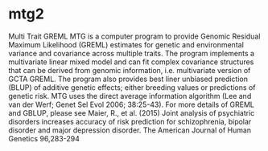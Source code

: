 # mtg2
Multi Trait GREML 
MTG is a computer program to provide Genomic Residual Maximum Likelihood (GREML) estimates for genetic and environmental variance and covariance across multiple traits. The program implements a multivariate linear mixed model and can fit complex covariance structures that can be derived from genomic information, i.e. multivariate version of GCTA GREML. The program also provides best liner unbiased prediction (BLUP) of additive genetic effects; either breeding values or predictions of genetic risk. MTG uses the direct average information algorithm (Lee and van der Werf; Genet Sel Evol 2006; 38:25-43). For more details of GREML and GBLUP, please see
Maier, R., et al. (2015) Joint analysis of psychiatric disorders increases accuracy of risk prediction for schizophrenia, bipolar disorder and major depression disorder. The American Journal of Human Genetics 96,283-294
